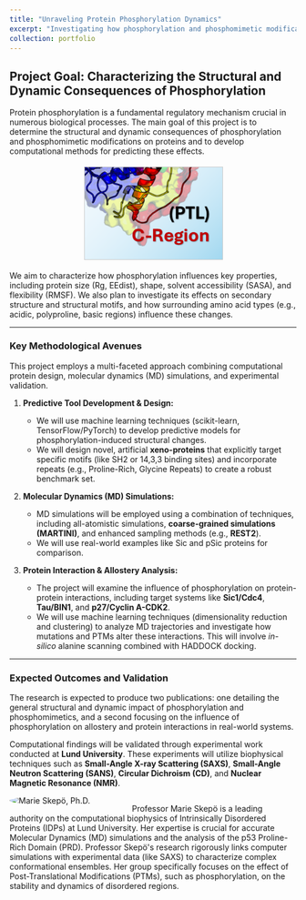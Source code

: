 ```yaml
---
title: "Unraveling Protein Phosphorylation Dynamics"
excerpt: "Investigating how phosphorylation and phosphomimetic modifications influence protein structure and dynamics, focusing on biomolecular size, secondary structure changes, and effects on protein-protein interactions. <br/><img src='/images/Front6-PTM.png'>"
collection: portfolio
---
```


## Project Goal: Characterizing the Structural and Dynamic Consequences of Phosphorylation

Protein phosphorylation is a fundamental regulatory mechanism crucial in numerous biological processes. The main goal of this project is to determine the structural and dynamic consequences of phosphorylation and phosphomimetic modifications on proteins and to develop computational methods for predicting these effects.

<div style="display: flex; flex-wrap: wrap; justify-content: center; max-width: 600px; margin: 0 auto;">
  <div style="width: 50%; padding: 5px; box-sizing: border-box;">
    <a href="portfolio/P7-P53/" class="clickable-image-link" style="text-decoration: none;">
      <img src="/images/P53-C.png" alt="Proline Rich Regions" style="width: 100%; height: auto; display: block; border: 1px solid #ccc;">
    </a>
  </div>
</div>

We aim to characterize how phosphorylation influences key properties, including protein size (Rg, EEdist), shape, solvent accessibility (SASA), and flexibility (RMSF). We also plan to investigate its effects on secondary structure and structural motifs, and how surrounding amino acid types (e.g., acidic, polyproline, basic regions) influence these changes.

***

### Key Methodological Avenues

This project employs a multi-faceted approach combining computational protein design, molecular dynamics (MD) simulations, and experimental validation.

1.  **Predictive Tool Development & Design:**
    * We will use machine learning techniques (scikit-learn, TensorFlow/PyTorch) to develop predictive models for phosphorylation-induced structural changes.
    * We will design novel, artificial **xeno-proteins** that explicitly target specific motifs (like SH2 or 14,3,3 binding sites) and incorporate repeats (e.g., Proline-Rich, Glycine Repeats) to create a robust benchmark set.

2.  **Molecular Dynamics (MD) Simulations:**
    * MD simulations will be employed using a combination of techniques, including all-atomistic simulations, **coarse-grained simulations (MARTINI)**, and enhanced sampling methods (e.g., **REST2**).
    * We will use real-world examples like Sic and pSic proteins for comparison.

3.  **Protein Interaction & Allostery Analysis:**
    * The project will examine the influence of phosphorylation on protein-protein interactions, including target systems like **Sic1/Cdc4**, **Tau/BIN1**, and **p27/Cyclin A-CDK2**.
    * We will use machine learning techniques (dimensionality reduction and clustering) to analyze MD trajectories and investigate how mutations and PTMs alter these interactions. This will involve *in-silico* alanine scanning combined with HADDOCK docking.

***

### Expected Outcomes and Validation

The research is expected to produce two publications: one detailing the general structural and dynamic impact of phosphorylation and phosphomimetics, and a second focusing on the influence of phosphorylation on allostery and protein interactions in real-world systems.

Computational findings will be validated through experimental work conducted at **Lund University**. These experiments will utilize biophysical techniques such as **Small-Angle X-ray Scattering (SAXS)**, **Small-Angle Neutron Scattering (SANS)**, **Circular Dichroism (CD)**, and **Nuclear Magnetic Resonance (NMR)**.

<div style="overflow: auto; margin-bottom: 20px;"> <img src="{{ '/images/profile-marie-skepo.png' | prepend: site.baseurl }}" alt="Marie Skepö, Ph.D." style="float: left; margin-right: 15px; width: 200px; height: auto; border-radius: 50%;"> <p>Professor Marie Skepö is a leading authority on the computational biophysics of Intrinsically Disordered Proteins (IDPs) at Lund University. Her expertise is crucial for accurate Molecular Dynamics (MD) simulations and the analysis of the p53 Proline-Rich Domain (PRD). Professor Skepö's research rigorously links computer simulations with experimental data (like SAXS) to characterize complex conformational ensembles. Her group specifically focuses on the effect of Post-Translational Modifications (PTMs), such as phosphorylation, on the stability and dynamics of disordered regions.</p> </div>
